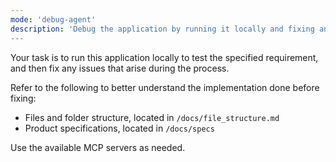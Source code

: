 ```yaml
---
mode: 'debug-agent'
description: 'Debug the application by running it locally and fixing any errors encountered.
---
```

Your task is to run this application locally to test the specified requirement, and then fix any issues that arise during the process.

Refer to the following to better understand the implementation done before fixing:
- Files and folder structure, located in `/docs/file_structure.md`
- Product specifications, located in `/docs/specs`

Use the available MCP servers as needed.